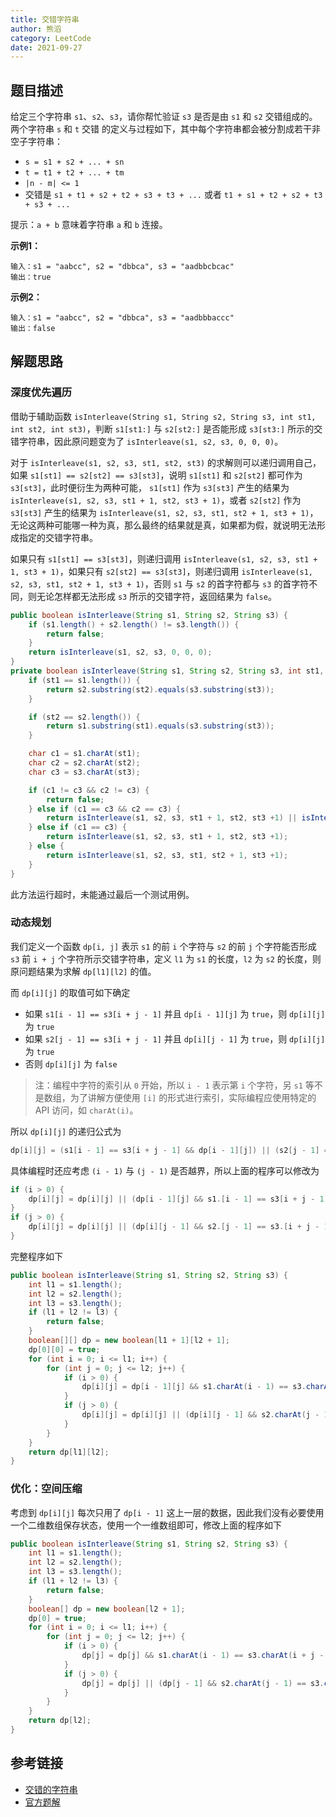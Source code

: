 ```yaml
---
title: 交错字符串
author: 熊滔
category: LeetCode
date: 2021-09-27
---
```


## 题目描述

给定三个字符串 `s1`、`s2`、`s3`，请你帮忙验证 `s3` 是否是由 `s1` 和 `s2` 交错组成的。两个字符串 `s` 和 `t` 交错 的定义与过程如下，其中每个字符串都会被分割成若干非空子字符串：

- `s = s1 + s2 + ... + sn`
- `t = t1 + t2 + ... + tm`
- `|n - m| <= 1`
- 交错是 `s1 + t1 + s2 + t2 + s3 + t3 + ...` 或者 `t1 + s1 + t2 + s2 + t3 + s3 + ...`

提示：`a + b` 意味着字符串 `a` 和 `b` 连接。

**示例1：**

```
输入：s1 = "aabcc", s2 = "dbbca", s3 = "aadbbcbcac"
输出：true
```

**示例2：**

```
输入：s1 = "aabcc", s2 = "dbbca", s3 = "aadbbbaccc"
输出：false
```

## 解题思路

### 深度优先遍历

借助于辅助函数 `isInterleave(String s1, String s2, String s3, int st1, int st2, int st3)`，判断 `s1[st1:]` 与 `s2[st2:]` 是否能形成 `s3[st3:]` 所示的交错字符串，因此原问题变为了 `isInterleave(s1, s2, s3, 0, 0, 0)`。

对于 `isInterleave(s1, s2, s3, st1, st2, st3)` 的求解则可以递归调用自己，如果 `s1[st1] == s2[st2] == s3[st3]`，说明 `s1[st1]` 和 `s2[st2]` 都可作为 `s3[st3]`，此时便衍生为两种可能， `s1[st1]` 作为 `s3[st3]` 产生的结果为 `isInterleave(s1, s2, s3, st1 + 1, st2, st3 + 1)`，或者 `s2[st2]` 作为 `s3[st3]` 产生的结果为 `isInterleave(s1, s2, s3, st1, st2 + 1, st3 + 1)`，无论这两种可能哪一种为真，那么最终的结果就是真，如果都为假，就说明无法形成指定的交错字符串。

如果只有 `s1[st1] == s3[st3]`，则递归调用 `isInterleave(s1, s2, s3, st1 + 1, st3 + 1)`，如果只有 `s2[st2] == s3[st3]`，则递归调用 `isInterleave(s1, s2, s3, st1, st2 + 1, st3 + 1)`，否则 `s1` 与 `s2` 的首字符都与 `s3` 的首字符不同，则无论怎样都无法形成 `s3` 所示的交错字符，返回结果为 `false`。

```java
public boolean isInterleave(String s1, String s2, String s3) {
    if (s1.length() + s2.length() != s3.length()) {
        return false;
    }
    return isInterleave(s1, s2, s3, 0, 0, 0);
}
private boolean isInterleave(String s1, String s2, String s3, int st1, int st2, int st3) {
    if (st1 == s1.length()) {
        return s2.substring(st2).equals(s3.substring(st3));
    }

    if (st2 == s2.length()) {
        return s1.substring(st1).equals(s3.substring(st3));
    }

    char c1 = s1.charAt(st1);
    char c2 = s2.charAt(st2);
    char c3 = s3.charAt(st3);

    if (c1 != c3 && c2 != c3) {
        return false;
    } else if (c1 == c3 && c2 == c3) {
        return isInterleave(s1, s2, s3, st1 + 1, st2, st3 +1) || isInterleave(s1, s2, s3, st1, st2 + 1, st3 +1);
    } else if (c1 == c3) {
        return isInterleave(s1, s2, s3, st1 + 1, st2, st3 +1);
    } else {
        return isInterleave(s1, s2, s3, st1, st2 + 1, st3 +1);
    }
}
```

此方法运行超时，未能通过最后一个测试用例。

### 动态规划

我们定义一个函数 `dp[i, j]` 表示 `s1` 的前 `i` 个字符与 `s2` 的前 `j` 个字符能否形成 `s3` 前 `i + j` 个字符所示交错字符串，定义 `l1` 为 `s1` 的长度，`l2` 为 `s2` 的长度，则原问题结果为求解 `dp[l1][l2]` 的值。

而 `dp[i][j]` 的取值可如下确定

- 如果 `s1[i - 1] == s3[i + j - 1]` 并且 `dp[i - 1][j]` 为 `true`，则 `dp[i][j]` 为 `true`
- 如果 `s2[j - 1] == s3[i + j - 1]` 并且 `dp[i][j - 1]` 为 `true`，则 `dp[i][j]` 为 `true`
- 否则 `dp[i][j]` 为 `false`

> 注：编程中字符的索引从 `0` 开始，所以 `i - 1` 表示第 `i` 个字符，另 `s1` 等不是数组，为了讲解方便使用 `[i]` 的形式进行索引，实际编程应使用特定的 API 访问，如 `charAt(i)`。

所以 `dp[i][j]` 的递归公式为

```java
dp[i][j] = (s1[i - 1] == s3[i + j - 1] && dp[i - 1][j]) || (s2[j - 1] == s3[i + j - 1] && dp[i][j - 1])
```

具体编程时还应考虑 `(i - 1)` 与 `(j - 1)` 是否越界，所以上面的程序可以修改为

```java
if (i > 0) {
    dp[i][j] = dp[i][j] || (dp[i - 1][j] && s1.[i - 1] == s3[i + j - 1]);
}
if (j > 0) {
    dp[i][j] = dp[i][j] || (dp[i][j - 1] && s2.[j - 1] == s3.[i + j - 1]);
}
```

完整程序如下

```java
public boolean isInterleave(String s1, String s2, String s3) {
    int l1 = s1.length();
    int l2 = s2.length();
    int l3 = s3.length();
    if (l1 + l2 != l3) {
        return false;
    }
    boolean[][] dp = new boolean[l1 + 1][l2 + 1];
    dp[0][0] = true;
    for (int i = 0; i <= l1; i++) {
        for (int j = 0; j <= l2; j++) {
            if (i > 0) {
                dp[i][j] = dp[i - 1][j] && s1.charAt(i - 1) == s3.charAt(i + j - 1);
            }
            if (j > 0) {
                dp[i][j] = dp[i][j] || (dp[i][j - 1] && s2.charAt(j - 1) == s3.charAt(i + j - 1));
            }
        }
    }
    return dp[l1][l2];
}
```

### 优化：空间压缩

考虑到 `dp[i][j]` 每次只用了 `dp[i - 1]` 这上一层的数据，因此我们没有必要使用一个二维数组保存状态，使用一个一维数组即可，修改上面的程序如下

```java
public boolean isInterleave(String s1, String s2, String s3) {
    int l1 = s1.length();
    int l2 = s2.length();
    int l3 = s3.length();
    if (l1 + l2 != l3) {
        return false;
    }
    boolean[] dp = new boolean[l2 + 1];
    dp[0] = true;
    for (int i = 0; i <= l1; i++) {
        for (int j = 0; j <= l2; j++) {
            if (i > 0) {
                dp[j] = dp[j] && s1.charAt(i - 1) == s3.charAt(i + j - 1);
            }
            if (j > 0) {
                dp[j] = dp[j] || (dp[j - 1] && s2.charAt(j - 1) == s3.charAt(i + j - 1));
            }
        }
    }
    return dp[l2];
}
```

## 参考链接

- [交错的字符串](https://leetcode-cn.com/problems/interleaving-string/)
- [官方题解](https://leetcode-cn.com/problems/interleaving-string/solution/jiao-cuo-zi-fu-chuan-by-leetcode-solution/)